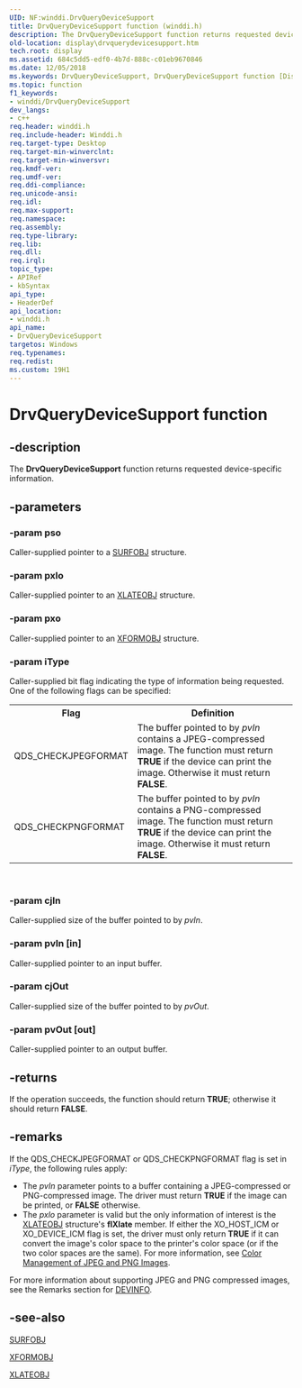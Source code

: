 ```yaml
---
UID: NF:winddi.DrvQueryDeviceSupport
title: DrvQueryDeviceSupport function (winddi.h)
description: The DrvQueryDeviceSupport function returns requested device-specific information.
old-location: display\drvquerydevicesupport.htm
tech.root: display
ms.assetid: 684c5dd5-edf0-4b7d-888c-c01eb9670846
ms.date: 12/05/2018
ms.keywords: DrvQueryDeviceSupport, DrvQueryDeviceSupport function [Display Devices], ddifncs_21186d04-cf17-4707-88b4-bd72d5f78b23.xml, display.drvquerydevicesupport, winddi/DrvQueryDeviceSupport
ms.topic: function
f1_keywords:
- winddi/DrvQueryDeviceSupport
dev_langs:
- c++
req.header: winddi.h
req.include-header: Winddi.h
req.target-type: Desktop
req.target-min-winverclnt: 
req.target-min-winversvr: 
req.kmdf-ver: 
req.umdf-ver: 
req.ddi-compliance: 
req.unicode-ansi: 
req.idl: 
req.max-support: 
req.namespace: 
req.assembly: 
req.type-library: 
req.lib: 
req.dll: 
req.irql: 
topic_type:
- APIRef
- kbSyntax
api_type:
- HeaderDef
api_location:
- winddi.h
api_name:
- DrvQueryDeviceSupport
targetos: Windows
req.typenames: 
req.redist: 
ms.custom: 19H1
---
```


# DrvQueryDeviceSupport function


## -description


The <b>DrvQueryDeviceSupport</b> function returns requested device-specific information.


## -parameters




### -param pso

Caller-supplied pointer to a <a href="https://docs.microsoft.com/windows/desktop/api/winddi/ns-winddi-surfobj">SURFOBJ</a> structure.


### -param pxlo

Caller-supplied pointer to an <a href="https://docs.microsoft.com/windows/desktop/api/winddi/ns-winddi-xlateobj">XLATEOBJ</a> structure.


### -param pxo

Caller-supplied pointer to an <a href="https://docs.microsoft.com/previous-versions/windows/hardware/drivers/ff570618(v=vs.85)">XFORMOBJ</a> structure.


### -param iType

Caller-supplied bit flag indicating the type of information being requested. One of the following flags can be specified:

<table>
<tr>
<th>Flag</th>
<th>Definition</th>
</tr>
<tr>
<td>
QDS_CHECKJPEGFORMAT

</td>
<td>
The buffer pointed to by <i>pvIn</i> contains a JPEG-compressed image. The function must return <b>TRUE</b> if the device can print the image. Otherwise it must return <b>FALSE</b>.

</td>
</tr>
<tr>
<td>
QDS_CHECKPNGFORMAT

</td>
<td>
The buffer pointed to by <i>pvIn</i> contains a PNG-compressed image. The function must return <b>TRUE</b> if the device can print the image. Otherwise it must return <b>FALSE</b>.

</td>
</tr>
</table>
 


### -param cjIn

Caller-supplied size of the buffer pointed to by <i>pvIn</i>.


### -param pvIn [in]

Caller-supplied pointer to an input buffer.


### -param cjOut

Caller-supplied size of the buffer pointed to by <i>pvOut</i>.


### -param pvOut [out]

Caller-supplied pointer to an output buffer.


## -returns



If the operation succeeds, the function should return <b>TRUE</b>; otherwise it should return <b>FALSE</b>.




## -remarks



If the QDS_CHECKJPEGFORMAT or QDS_CHECKPNGFORMAT flag is set in <i>iType</i>, the following rules apply:

<ul>
<li>
The <i>pvIn</i> parameter points to a buffer containing a JPEG-compressed or PNG-compressed image. The driver must return <b>TRUE</b> if the image can be printed, or <b>FALSE</b> otherwise.

</li>
<li>
The <i>pxlo</i> parameter is valid but the only information of interest is the <a href="https://docs.microsoft.com/windows/desktop/api/winddi/ns-winddi-xlateobj">XLATEOBJ</a> structure's <b>flXlate</b> member. If either the XO_HOST_ICM or XO_DEVICE_ICM flag is set, the driver must only return <b>TRUE</b> if it can convert the image's color space to the printer's color space (or if the two color spaces are the same). For more information, see <a href="https://docs.microsoft.com/windows-hardware/drivers/print/color-management-of-jpeg-and-png-images">Color Management of JPEG and PNG Images</a>.

</li>
</ul>
For more information about supporting JPEG and PNG compressed images, see the Remarks section for <a href="https://docs.microsoft.com/windows/desktop/api/winddi/ns-winddi-devinfo">DEVINFO</a>.




## -see-also




<a href="https://docs.microsoft.com/windows/desktop/api/winddi/ns-winddi-surfobj">SURFOBJ</a>



<a href="https://docs.microsoft.com/previous-versions/windows/hardware/drivers/ff570618(v=vs.85)">XFORMOBJ</a>



<a href="https://docs.microsoft.com/windows/desktop/api/winddi/ns-winddi-xlateobj">XLATEOBJ</a>
 

 

